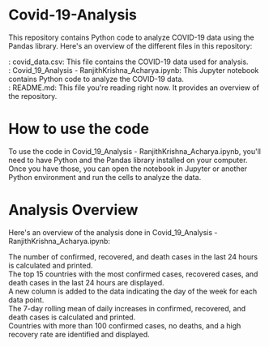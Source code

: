 # Covid-19-Analysis
This repository contains Python code to analyze COVID-19 data using the Pandas library. Here's an overview of the different files in this repository:

: covid_data.csv: This file contains the COVID-19 data used for analysis.<br>
: Covid_19_Analysis - RanjithKrishna_Acharya.ipynb: This Jupyter notebook contains Python code to analyze the COVID-19 data.<br>
: README.md: This file you're reading right now. It provides an overview of the repository.

# How to use the code
To use the code in Covid_19_Analysis - RanjithKrishna_Acharya.ipynb, you'll need to have Python and the Pandas library installed on your computer. Once you have those, you can open the notebook in Jupyter or another Python environment and run the cells to analyze the data.

# Analysis Overview
Here's an overview of the analysis done in Covid_19_Analysis - RanjithKrishna_Acharya.ipynb:

The number of confirmed, recovered, and death cases in the last 24 hours is calculated and printed.<br>
The top 15 countries with the most confirmed cases, recovered cases, and death cases in the last 24 hours are displayed.<br>
A new column is added to the data indicating the day of the week for each data point.<br>
The 7-day rolling mean of daily increases in confirmed, recovered, and death cases is calculated and printed.<br>
Countries with more than 100 confirmed cases, no deaths, and a high recovery rate are identified and displayed.<br>
